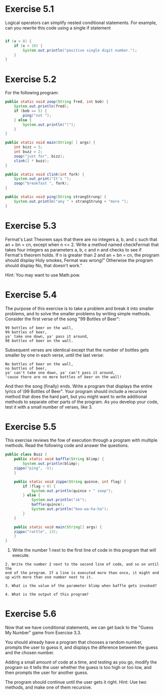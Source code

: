 # Exercise 5.1

Logical operators can simplify nested conditional statements.
For example, can you rewrite this code using a single if statement

```java

if (x > 0) {
	if (x < 10) {
		System.out.println("positive single digit number.");
	}
}

```

# Exercise 5.2

For the following program:

```java
public static void zoop(String fred, int bob) {
	System.out.println(fred);
	if (bob == 5) {
		ping("not ");
	} else {
		System.out.println("!");
	}
}

public static void main(String[ ] args) {
	int bizz = 5;
	int buzz = 2;
	zoop("just for", bizz);
	clink(2 * buzz);
}

public static void clink(int fork) {
	System.out.print("It's ");
	zoop("breakfast ", fork);
}

public static void ping(String strangStrung) {
	System.out.println("any " + strangStrung + "more ");
}

```

# Exercise 5.3

Fermat's Last Theorem says that there are no integers a, b,
and c such that an + bn = cn, except when n <= 2.
Write a method named checkFermat that takes four integers as parameters 
a, b, c and n  and checks to see if Fermat's theorem holds. If n is greater
than 2 and an + bn = cn, the program should display Holy smokes, Fermat
was wrong!" Otherwise the program should display No, that doesn't work."

Hint: You may want to use Math.pow.

# Exercise 5.4

The purpose of this exercise is to take a problem and break
it into smaller problems, and to solve the smaller problems by writing simple
methods. Consider the first verse of the song  "99 Bottles of Beer":

	99 bottles of beer on the wall,
	99 bottles of beer,
	ya' take one down, ya' pass it around,
	98 bottles of beer on the wall.

Subsequent verses are identical except that the number of bottles gets smaller
by one in each verse, until the last verse:

	No bottles of beer on the wall,
	no bottles of beer,
	ya' can't take one down, ya' can't pass it around,
	'cause there are no more bottles of beer on the wall!

And then the song (finally) ends.
Write a program that displays the entire lyrics of \99 Bottles of Beer". Your
program should include a recursive method that does the hard part, but you
might want to write additional methods to separate other parts of the program.
As you develop your code, test it with a small number of verses, like 3.

# Exercise 5.5

This exercise reviews the fow of execution through a program
with multiple methods. Read the following code and answer the questions.

```java
public class Buzz {
	public static void baffle(String blimp) {
		System.out.println(blimp);
	zippo("ping", -5);
	}

	public static void zippo(String quince, int flag) {
		if (flag < 0) {
			System.out.println(quince + " zoop");
		} else {
			System.out.println("ik");
			baffle(quince);
			System.out.println("boo-wa-ha-ha");
		}
	}

	public static void main(String[] args) {
	zippo("rattle", 13);
	}
}

```

  1. Write the number 1 next to the first line of code in this program that
	will execute.

	2. Write the number 2 next to the second line of code, and so on until the
	end of the program. If a line is executed more than once, it might end
	up with more than one number next to it.

	3. What is the value of the parameter blimp when baffle gets invoked?

	4. What is the output of this program?
  
# Exercise 5.6

Now that we have conditional statements, we can get back to
the "Guess My Number" game from Exercise 3.3.

You should already have a program that chooses a random number, prompts
the user to guess it, and displays the diference between the guess and the
chosen number.

Adding a small amount of code at a time, and testing as you go, modify the
program so it tells the user whether the guess is too high or too low, and then
prompts the user for another guess.

The program should continue until the user gets it right. Hint: Use two
methods, and make one of them recursive.
